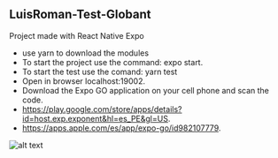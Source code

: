 ## LuisRoman-Test-Globant
Project made with React Native Expo

- use yarn to download the modules
- To start the project use the command: expo start.
- To start the test use the comand: yarn test
- Open in browser localhost:19002.
- Download the Expo GO application on your cell phone and scan the code.
- https://play.google.com/store/apps/details?id=host.exp.exponent&hl=es_PE&gl=US.
- https://apps.apple.com/es/app/expo-go/id982107779.

![alt text](https://is4-ssl.mzstatic.com/image/thumb/PurpleSource112/v4/71/f7/7f/71f77f70-44d3-6494-948e-9e83b14e15ad/91890bee-e035-46e6-8cfc-883a955eb178_en-US-iPhone13ProMax-0-Home-portrait_framed.png/230x0w.webp)



